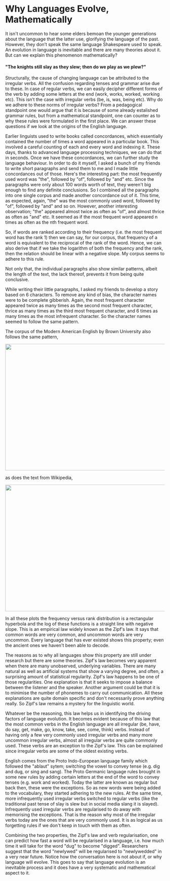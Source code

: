 # Why Languages Evolve, Mathematically

It isn't uncommon to hear some elders bemoan the younger generations about the language that the latter use, glorifying the language of the past. However, they don’t speak the same language Shakespeare used to speak. An evolution in language is inevitable and there are many theories about it. But can we explain this phenomenon mathematically?
#### "The knights still slay as they slew; then do we play as we plew?"
Structurally, the cause of changing language can be attributed to the irregular verbs. All the confusion regarding tenses and grammar arise due to these. In case of regular verbs, we can easily decipher different forms of the verb by adding some letters at the end (work, works, worked, working etc). This isn’t the case with irregular verbs (be, is, was, being etc). Why do we adhere to these norms of irregular verbs? From a pedagogical standpoint one would argue that it is because of some already estalished grammar rules, but from a mathematical standpoint, one can counter as to why these rules were formulated in the first place. We can answer these questions if we look at the origins of the English language.

Earlier linguists used to write books called concordances, which essentially contained the number of times a word appeared in a particular book. This involved a careful counting of each and every word and indexing it. These days, thanks to advanced language processing techniques, we can do that in seconds. Once we have these concordances, we can further study the language behaviour. In order to do it myself, I asked a bunch of my friends to write short paragraphs and send them to me and I made little concordances out of those. Here's the interesting part: the most frequently used word was "the", followed by "of", followed by "and" etc.
Since the paragraphs were only about 100 words worth of text, they weren't big enough to find any definite conclusions. So I combined all the paragraphs into one single corpus and made another concordance out of it. This time, as expected, again, "the" was the most commonly used word, followed by "of", followed by "and" and so on. However, another interesting observation; "the" appeared almost twice as often as "of", and almost thrice as often as "and" etc. It seemed as if the most frequent word appeared n times as often as the nth frequent word.

So, if words are ranked according to their frequency (i.e. the most frequent word has the rank 1) then we can say, for our corpus, that frequency of a word is equivalent to the reciprocal of the rank of the word. Hence, we can also derive that if we take the logarithm of both the frequency and the rank, then the relation should be linear with a negative slope. My corpus seems to adhere to this rule.

Not only that, the individual paragraphs also show similar patterns, albeit the length of the text, the lack thereof, prevents it from being quite conclusive.

While writing their little paragraphs, I asked my friends to develop a story based on 6 characters. To remove any kind of bias, the character names were to be complete gibberish. Again, the most frequent character appeared twice as many times as the second most frequent character, thrice as many times as the third most frequent character, and 6 times as many times as the most infrequent character. So the character names seemed to follow the same pattern.

The corpus of the Modern American English by Brown University also follows the same pattern,
<p align="center">
  <img width="600" height="400" src="https://github.com/itsmepiyush2/Zipf-Law/blob/master/results/brown_corpus.jpg">
</p>
as does the text from Wikipedia,
<p align="center">
  <img width="600" height="400" src="https://github.com/itsmepiyush2/Zipf-Law/blob/master/results/wiki_corpus.jpg">
</p>

In all these plots the frequency versus rank distribution is a rectangular hyperbola and the log of these functions is a straight line with negative slope.
This is an empirical law widely known as the Zipf's law. It says that common words are very common, and uncommon words are very uncommon. Every language that has ever existed shows this property; even the ancient ones we haven't been able to decode.

The reasons as to why all languages show this property are still under research but there are some theories. Zipf's law becomes very apparent when there are many unobserved, underlying variables. There are many natural as well as artificial systems that show a varying degree, and often, a surprising amount of statistical regularity. Zipf's law happens to be one of those regularities. One explanation is that it seeks to impose a balance between the listener and the speaker. Another argument could be that it is to minimise the number of phonemes to carry out communication. All these explanations are quite domain specific and don't necessarily prove anything really. So Zipf's law remains a mystery for the linguistic world.

Whatever be the reasoning, this law helps us in identifying the driving factors of language evolution. It becomes evident because of this law that the most common verbs in the English language are all irregular (be, have, do say, get, make, go, know, take, see, come, think) verbs. Instead of having only a few very commonly used irregular verbs and many more uncommon irregular verbs, almost all irregular verbs are quite commonly used. These verbs are an exception to the Zipf's law. This can be explained since irregular verbs are some of the oldest existing verbs.


English comes from the Proto Indo-European language family which followed the "ablaut" sytem; switching the vowel to convey tense (e.g. dig and dug, or sing and sang). The Proto Germanic language rules brought in some new rules by adding certain letters at the end of the word to convey tenses (e.g. work and worked). Today the latter are known as regular but back then, these were the exceptions. So as new words were being added to the vocabulary, they started adhering to the new rules. At the same time, more infrequently used irregular verbs switched to regular verbs (like the traditional past tense of slay is slew but in social media slang it is slayed). Infrequently used irregular verbs are regularised to do away with memorising the exceptions. That is the reason why most of the irregular verbs today are the ones that are very commonly used. It is as logical as us forgetting rules if we don't keep in touch with them as often.

Combining the two properties, the Zipf's law and verb regularisation, one can predict how fast a word will be regularised in a language, i.e. how much time it will take for the word "dug" to become "digged". Researchers suggest that the word "newlywed" will be regularised to "newlywedded" in a very near future. Notice how the conversation here is not about if, or why language will evolve. This goes to say that language evolution is an inevitable process and it does have a very systematic and mathematical aspect to it.
